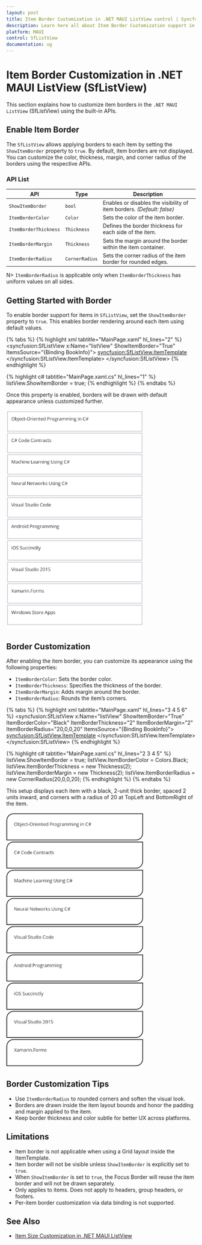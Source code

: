```yaml
---
layout: post
title: Item Border Customization in .NET MAUI ListView control | Syncfusion
description: Learn here all about Item Border Customization support in Syncfusion .NET MAUI ListView (SfListView) control and more.
platform: MAUI
control: SfListView
documentation: ug
---
```


# Item Border Customization in .NET MAUI ListView (SfListView)

This section explains how to customize item borders in the `.NET MAUI ListView` (SfListView) using the built-in APIs.

## Enable Item Border

The `SfListView` allows applying borders to each item by setting the `ShowItemBorder` property to `true`. By default, item borders are not displayed. You can customize the color, thickness, margin, and corner radius of the borders using the respective APIs.

### API List

| API | Type | Description |
|-----|------|-------------|
| `ShowItemBorder` | `bool` | Enables or disables the visibility of item borders. *(Default: false)* |
| `ItemBorderColor` | `Color` | Sets the color of the item border. |
| `ItemBorderThickness` | `Thickness` | Defines the border thickness for each side of the item. |
| `ItemBorderMargin` | `Thickness` | Sets the margin around the border within the item container. |
| `ItemBorderRadius` | `CornerRadius` | Sets the corner radius of the item border for rounded edges. |

N> `ItemBorderRadius` is applicable only when `ItemBorderThickness` has uniform values on all sides.

## Getting Started with Border

To enable border support for items in `SfListView`, set the `ShowItemBorder` property to `true`. This enables border rendering around each item using default values.

{% tabs %}
{% highlight xml tabtitle="MainPage.xaml" hl_lines="2" %}
<syncfusion:SfListView x:Name="listView"
                       ShowItemBorder="True"
                       ItemsSource="{Binding BookInfo}">
    <syncfusion:SfListView.ItemTemplate>
        <DataTemplate>
            <StackLayout Padding="10">
                <Label Text="{Binding BookName}" />
            </StackLayout>
        </DataTemplate>
    </syncfusion:SfListView.ItemTemplate>
</syncfusion:SfListView>
{% endhighlight %}

{% highlight c# tabtitle="MainPage.xaml.cs" hl_lines="1" %}
listView.ShowItemBorder = true;
{% endhighlight %}
{% endtabs %}

Once this property is enabled, borders will be drawn with default appearance unless customized further.

![MAUI ListView Border Example](Images/item-border/maui-listview-item-border-example.png)

## Border Customization

After enabling the item border, you can customize its appearance using the following properties:

- `ItemBorderColor`: Sets the border color.
- `ItemBorderThickness`: Specifies the thickness of the border.
- `ItemBorderMargin`: Adds margin around the border.
- `ItemBorderRadius`: Rounds the item’s corners.

{% tabs %}
{% highlight xml tabtitle="MainPage.xaml" hl_lines="3 4 5 6" %}
<syncfusion:SfListView x:Name="listView"
                       ShowItemBorder="True"
                       ItemBorderColor="Black"
                       ItemBorderThickness="2"
                       ItemBorderMargin="2"
                       ItemBorderRadius="20,0,0,20"
                       ItemsSource="{Binding BookInfo}">
    <syncfusion:SfListView.ItemTemplate>
        <DataTemplate>
            <StackLayout Padding="10">
                <Label Text="{Binding BookName}" />
            </StackLayout>
        </DataTemplate>
    </syncfusion:SfListView.ItemTemplate>
</syncfusion:SfListView>
{% endhighlight %}

{% highlight c# tabtitle="MainPage.xaml.cs" hl_lines="2 3 4 5" %}
listView.ShowItemBorder = true;
listView.ItemBorderColor = Colors.Black;
listView.ItemBorderThickness = new Thickness(2);
listView.ItemBorderMargin = new Thickness(2);
listView.ItemBorderRadius = new CornerRadius(20,0,0,20);
{% endhighlight %}
{% endtabs %}

This setup displays each item with a black, 2-unit thick border, spaced 2 units inward, and corners with a radius of 20 at TopLeft and BottomRight of the item.

![MAUI ListView Border Example](Images/item-border/maui-listview-border-customization.png)

## Border Customization Tips

- Use `ItemBorderRadius` to rounded corners and soften the visual look.
- Borders are drawn inside the item layout bounds and honor the padding and margin applied to the item.
- Keep border thickness and color subtle for better UX across platforms.

## Limitations

- Item border is not applicable when using a Grid layout inside the ItemTemplate.
- Item border will not be visible unless `ShowItemBorder` is explicitly set to `true`.
- When `ShowItemBorder` is set to `true`, the Focus Border will reuse the item border and will not be drawn separately.
- Only applies to items. Does not apply to headers, group headers, or footers.
- Per-item border customization via data binding is not supported.

## See Also

- [Item Size Customization in .NET MAUI ListView](https://help.syncfusion.com/maui/listview/item-size-customization)

